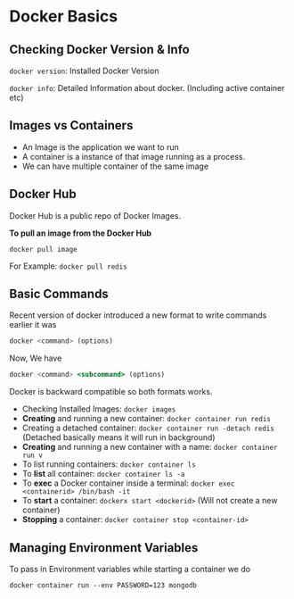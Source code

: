 # Docker Basics

## Checking Docker Version & Info

`docker version`: Installed Docker Version

`docker info`: Detailed Information about docker. (Including active container etc)

## Images vs Containers

- An Image is the application we want to run
- A container is a instance of that image running as a process.
- We can have multiple container of the same image

## Docker Hub

Docker Hub is a public repo of Docker Images. 

**To pull an image from the Docker Hub**

`docker pull image`

For Example: `docker pull redis`

## Basic Commands

Recent version of docker introduced a new format to write commands earlier it was

```jsx
docker <command> (options)
```

Now, We have

```jsx
docker <command> <subcommand> (options)
```

Docker is backward compatible so both formats works.

 

- Checking Installed Images: `docker images`
- **Creating** and running a new container: `docker container run redis`
- Creating a detached container: `docker container run -detach redis` (Detached basically means it will run in background)
- **Creating** and running a new container with a name: `docker container run v`
- To list running containers: `docker container ls`
- To **list** all container: `docker container ls -a`
- To **exec** a Docker container inside a terminal: `docker exec <containerid> /bin/bash -it`
- To **start** a container: `dockerx start <dockerid>`   (Will not create a new container)
- **Stopping** a container: `docker container stop <container-id>`

## Managing Environment Variables

To pass in Environment variables while starting a container we do

`docker container run --env PASSWORD=123 mongodb`